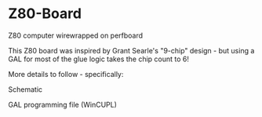 # Z80-Board
Z80 computer wirewrapped on perfboard

This Z80 board was inspired by Grant Searle's "9-chip" design - but using a GAL for most of the glue logic takes the chip count to 6!

More details to follow - specifically:

Schematic

GAL programming file (WinCUPL)

